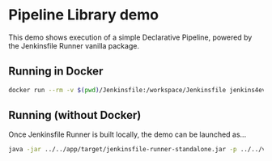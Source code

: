 Pipeline Library demo
=====================

This demo shows execution of a simple Declarative Pipeline,
powered by the Jenkinsfile Runner vanilla package.

## Running in Docker

```bash
docker run --rm -v $(pwd)/Jenkinsfile:/workspace/Jenkinsfile jenkins4eval/jenkinsfile-runner:1.0-beta-11
```

## Running (without Docker)

Once Jenkinsfile Runner is built locally, the demo can be launched as...

```bash
java -jar ../../app/target/jenkinsfile-runner-standalone.jar -p ../../vanilla-package/target/plugins/ -w ../../vanilla-package/target/war/jenkins.war -f .
```
